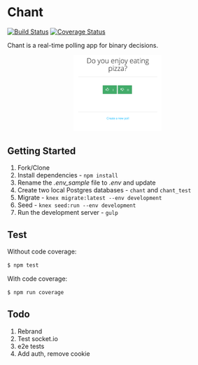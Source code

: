 # Chant

[![Build Status](https://travis-ci.org/mjhea0/chant.svg?branch=master)](https://travis-ci.org/mjhea0/chant)
[![Coverage Status](https://coveralls.io/repos/github/mjhea0/chant/badge.svg?branch=master)](https://coveralls.io/github/mjhea0/chant?branch=master)

Chant is a real-time polling app for binary decisions.

<div style="text-align:center">
  <img src="./images/2.png" style="width:40%;">
</div>

## Getting Started

1. Fork/Clone
1. Install dependencies - `npm install`
1. Rename the *.env_sample* file to *.env* and update
1. Create two local Postgres databases - `chant` and `chant_test`
1. Migrate - `knex migrate:latest --env development`
1. Seed - `knex seed:run --env development`
1. Run the development server - `gulp`

## Test

Without code coverage:

```sh
$ npm test
```

With code coverage:

```sh
$ npm run coverage
```

## Todo

1. Rebrand
1. Test socket.io
1. e2e tests
1. Add auth, remove cookie
